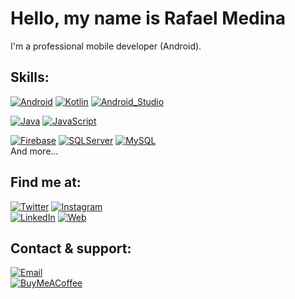 # Hello, my name is Rafael Medina

I'm a professional mobile developer (Android).



## Skills:

[![Android](https://img.shields.io/badge/Android-3DDC84?style=for-the-badge&logo=android&logoColor=white&labelColor=101010)]()
[![Kotlin](https://img.shields.io/badge/Kotlin-0095D5?style=for-the-badge&logo=kotlin&logoColor=white&labelColor=101010)]()
[![Android_Studio](https://img.shields.io/badge/Android_Studio-3DDC84?style=for-the-badge&logo=android-studio&logoColor=white&labelColor=101010)]()
</br>

[![Java](https://img.shields.io/badge/Java-007396?style=for-the-badge&logo=java&logoColor=white&labelColor=101010)]()
[![JavaScript](https://img.shields.io/badge/JavaScript-F7DF1E?style=for-the-badge&logo=javascript&logoColor=white&labelColor=101010)]()
</br>
<!---
[![AWS](https://img.shields.io/badge/AWS-232F3E?style=for-the-badge&logo=amazon-aws&logoColor=white&labelColor=101010)]()
[![Google_Cloud](https://img.shields.io/badge/Google_Cloud-4285F4?style=for-the-badge&logo=googlecloud&logoColor=white&labelColor=101010)]()
</br>-->
[![Firebase](https://img.shields.io/badge/Firebase-FFCA28?style=for-the-badge&logo=firebase&logoColor=white&labelColor=101010)]()
[![SQLServer](https://img.shields.io/badge/SQL_Server-CC2927?style=for-the-badge&logo=microsoftsqlserver&logoColor=white&labelColor=101010)]()
[![MySQL](https://img.shields.io/badge/MySQL-4479A1?style=for-the-badge&logo=mysql&logoColor=white&labelColor=101010)]()
</br>
And more...

## Find me at:

[![Twitter](https://img.shields.io/badge/Twitter-@rafamedinatw-1DA1F2?style=for-the-badge&logo=twitter&logoColor=white&labelColor=101010)](https://twitter.com/rafamedinatw)
[![Instagram](https://img.shields.io/badge/Instagram-@rafamedinaig-E4405F?style=for-the-badge&logo=instagram&logoColor=white&labelColor=101010)](https://instagram.com/rafamedinaig)
</br>
[![LinkedIn](https://img.shields.io/badge/LinkedIn-Rafael_Medina-0077B5?style=for-the-badge&logo=linkedin&logoColor=white&labelColor=101010)](https://www.linkedin.com/in/rafaelmedinaval)
[![Web](https://img.shields.io/badge/Web-RafaMediDev.com-14a1f0?style=for-the-badge&logo=dev.to&logoColor=white&labelColor=101010)](https://www.rafamedidev.com)

## Contact & support:

[![Email](https://img.shields.io/badge/rafael.medina.valverde@gmail.com-my_personal_email-D14836?style=for-the-badge&logo=gmail&logoColor=white&labelColor=101010)](mailto:rafael.medina.valverde@gmail.com)
</br>
[![BuyMeACoffee](https://img.shields.io/badge/Buy_Me_A_Coffee_-support_my_work-FFDD00?style=for-the-badge&logo=buy-me-a-coffee&logoColor=white&labelColor=101010)](https://www.buymeacoffee.com/rafamedidev)

